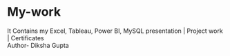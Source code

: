 # My-work
It Contains my Excel, Tableau, Power BI, MySQL presentation |
Project work |
Certificates
<br>
Author- Diksha Gupta
